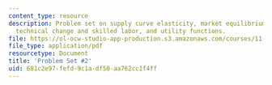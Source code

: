 ```yaml
---
content_type: resource
description: Problem set on supply curve elasticity, market equilibrium, demand functions,
  technical change and skilled labor, and utility functions.
file: https://ol-ocw-studio-app-production.s3.amazonaws.com/courses/11-203-microeconomics-fall-2010/681c2e97fefd9c1adf50aa762cc1f4ff_MIT11_203F10_pset2.pdf
file_type: application/pdf
resourcetype: Document
title: 'Problem Set #2'
uid: 681c2e97-fefd-9c1a-df50-aa762cc1f4ff
---
```

